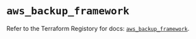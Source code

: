 # `aws_backup_framework`

Refer to the Terraform Registory for docs: [`aws_backup_framework`](https://registry.terraform.io/providers/hashicorp/aws/5.31.0/docs/resources/backup_framework).
